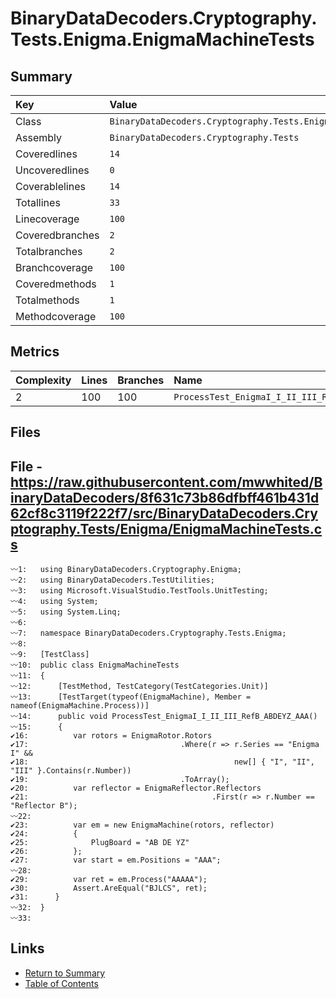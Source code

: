 ﻿# BinaryDataDecoders.Cryptography.Tests.Enigma.EnigmaMachineTests

## Summary

| Key             | Value                                                             |
| :-------------- | :---------------------------------------------------------------- |
| Class           | `BinaryDataDecoders.Cryptography.Tests.Enigma.EnigmaMachineTests` |
| Assembly        | `BinaryDataDecoders.Cryptography.Tests`                           |
| Coveredlines    | `14`                                                              |
| Uncoveredlines  | `0`                                                               |
| Coverablelines  | `14`                                                              |
| Totallines      | `33`                                                              |
| Linecoverage    | `100`                                                             |
| Coveredbranches | `2`                                                               |
| Totalbranches   | `2`                                                               |
| Branchcoverage  | `100`                                                             |
| Coveredmethods  | `1`                                                               |
| Totalmethods    | `1`                                                               |
| Methodcoverage  | `100`                                                             |

## Metrics

| Complexity | Lines | Branches | Name                                           |
| :--------- | :---- | :------- | :--------------------------------------------- |
| 2          | 100   | 100      | `ProcessTest_EnigmaI_I_II_III_RefB_ABDEYZ_AAA` |

## Files

## File - https://raw.githubusercontent.com/mwwhited/BinaryDataDecoders/8f631c73b86dfbff461b431d62cf8c3119f222f7/src/BinaryDataDecoders.Cryptography.Tests/Enigma/EnigmaMachineTests.cs

```CSharp
〰1:   using BinaryDataDecoders.Cryptography.Enigma;
〰2:   using BinaryDataDecoders.TestUtilities;
〰3:   using Microsoft.VisualStudio.TestTools.UnitTesting;
〰4:   using System;
〰5:   using System.Linq;
〰6:   
〰7:   namespace BinaryDataDecoders.Cryptography.Tests.Enigma;
〰8:   
〰9:   [TestClass]
〰10:  public class EnigmaMachineTests
〰11:  {
〰12:      [TestMethod, TestCategory(TestCategories.Unit)]
〰13:      [TestTarget(typeof(EnigmaMachine), Member = nameof(EnigmaMachine.Process))]
〰14:      public void ProcessTest_EnigmaI_I_II_III_RefB_ABDEYZ_AAA()
〰15:      {
✔16:          var rotors = EnigmaRotor.Rotors
✔17:                                  .Where(r => r.Series == "Enigma I" &&
✔18:                                              new[] { "I", "II", "III" }.Contains(r.Number))
✔19:                                  .ToArray();
✔20:          var reflector = EnigmaReflector.Reflectors
✔21:                                         .First(r => r.Number == "Reflector B");
〰22:  
✔23:          var em = new EnigmaMachine(rotors, reflector)
✔24:          {
✔25:              PlugBoard = "AB DE YZ"
✔26:          };
✔27:          var start = em.Positions = "AAA";
〰28:  
✔29:          var ret = em.Process("AAAAA");
✔30:          Assert.AreEqual("BJLCS", ret);
✔31:      }
〰32:  }
〰33:  
```

## Links

* [Return to Summary](Summary.md)
* [Table of Contents](../TOC.md)

